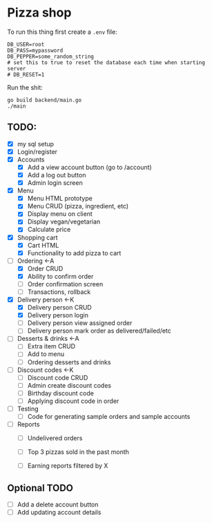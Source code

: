 # Pizza shop

To run this thing first create a `.env` file:

```
DB_USER=root
DB_PASS=mypassword
DB_PEPPER=some_random_string
# set this to true to reset the database each time when starting server
# DB_RESET=1
```

Run the shit:

```
go build backend/main.go 
./main
```

## TODO:

- [x] my sql setup
- [x] Login/register
- [x] Accounts
    - [x] Add a view account button (go to /account)
    - [x] Add a log out button
    - [x] Admin login screen
- [x] Menu
    - [x] Menu HTML prototype
    - [x] Menu CRUD (pizza, ingredient, etc)
    - [x] Display menu on client
    - [x] Display vegan/vegetarian
    - [x] Calculate price
- [x] Shopping cart
    - [x] Cart HTML
    - [x] Functionality to add pizza to cart
- [ ] Ordering <-A
    - [x] Order CRUD
    - [x] Ability to confirm order
    - [ ] Order confirmation screen
    - [ ] Transactions, rollback
- [x] Delivery person <-K
    - [x] Delivery person CRUD
    - [x] Delivery person login
    - [ ] Delivery person view assigned order
    - [ ] Delivery person mark order as delivered/failed/etc
- [ ] Desserts & drinks <-A
    - [ ] Extra item CRUD
    - [ ] Add to menu
    - [ ] Ordering desserts and drinks
- [ ] Discount codes <-K
    - [ ] Discount code CRUD
    - [ ] Admin create discount codes
    - [ ] Birthday discount code
    - [ ] Applying discount code in order
- [ ] Testing
    - [ ] Code for generating sample orders and sample accounts
- [ ] Reports
    - [ ] Undelivered orders
    - [ ] Top 3 pizzas sold in the past month
    - [ ] Earning reports filtered by X



## Optional TODO
- [ ] Add a delete account button
- [ ] Add updating account details
